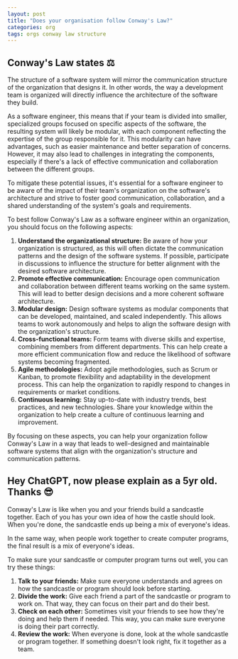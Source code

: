 ```yaml
---
layout: post
title: "Does your organisation follow Conway's Law?"
categories: org
tags: orgs conway law structure
---
```


## Conway's Law states ⚖️

The structure of a software system will mirror the communication structure of the organization that designs it. In other words, the way a development team is organized will directly influence the architecture of the software they build.

As a software engineer, this means that if your team is divided into smaller, specialized groups focused on specific aspects of the software, the resulting system will likely be modular, with each component reflecting the expertise of the group responsible for it. This modularity can have advantages, such as easier maintenance and better separation of concerns. However, it may also lead to challenges in integrating the components, especially if there's a lack of effective communication and collaboration between the different groups.

To mitigate these potential issues, it's essential for a software engineer to be aware of the impact of their team's organization on the software's architecture and strive to foster good communication, collaboration, and a shared understanding of the system's goals and requirements.

To best follow Conway's Law as a software engineer within an organization, you should focus on the following aspects:

1. **Understand the organizational structure:** Be aware of how your organization is structured, as this will often dictate the communication patterns and the design of the software systems. If possible, participate in discussions to influence the structure for better alignment with the desired software architecture.
2. **Promote effective communication:** Encourage open communication and collaboration between different teams working on the same system. This will lead to better design decisions and a more coherent software architecture.
3. **Modular design:** Design software systems as modular components that can be developed, maintained, and scaled independently. This allows teams to work autonomously and helps to align the software design with the organization's structure.
4. **Cross-functional teams:** Form teams with diverse skills and expertise, combining members from different departments. This can help create a more efficient communication flow and reduce the likelihood of software systems becoming fragmented.
5. **Agile methodologies:** Adopt agile methodologies, such as Scrum or Kanban, to promote flexibility and adaptability in the development process. This can help the organization to rapidly respond to changes in requirements or market conditions.
6. **Continuous learning:** Stay up-to-date with industry trends, best practices, and new technologies. Share your knowledge within the organization to help create a culture of continuous learning and improvement.

By focusing on these aspects, you can help your organization follow Conway's Law in a way that leads to well-designed and maintainable software systems that align with the organization's structure and communication patterns.

## Hey ChatGPT, now please explain as a 5yr old. Thanks 😎

Conway's Law is like when you and your friends build a sandcastle together. Each of you has your own idea of how the castle should look. When you're done, the sandcastle ends up being a mix of everyone's ideas.

In the same way, when people work together to create computer programs, the final result is a mix of everyone's ideas.

To make sure your sandcastle or computer program turns out well, you can try these things:

1. **Talk to your friends:** Make sure everyone understands and agrees on how the sandcastle or program should look before starting.
2. **Divide the work:** Give each friend a part of the sandcastle or program to work on. That way, they can focus on their part and do their best.
3. **Check on each other:** Sometimes visit your friends to see how they're doing and help them if needed. This way, you can make sure everyone is doing their part correctly.  
4. **Review the work:** When everyone is done, look at the whole sandcastle or program together. If something doesn't look right, fix it together as a team.

